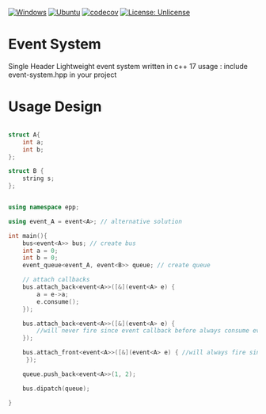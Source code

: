 [![Windows](https://github.com/FrancoisSestier/event-system/actions/workflows/windows.yml/badge.svg)](https://github.com/FrancoisSestier/event-system/actions/workflows/windows.yml) [![Ubuntu](https://github.com/FrancoisSestier/event-system/actions/workflows/ubuntu.yml/badge.svg)](https://github.com/FrancoisSestier/event-system/actions/workflows/ubuntu.yml) [![codecov](https://codecov.io/gh/FrancoisSestier/event-system/branch/master/graph/badge.svg?token=ZPDP1TAO3Z)](https://codecov.io/gh/FrancoisSestier/event-system) [![License: Unlicense](https://img.shields.io/badge/license-Unlicense-blue.svg)](http://unlicense.org/)
# Event System
Single Header Lightweight event system written in c++ 17
usage : include event-system.hpp in your project

# Usage Design
```c++

struct A{
    int a;
    int b;
};

struct B {
    string s;
};


using namespace epp;

using event_A = event<A>; // alternative solution 

int main(){
    bus<event<A>> bus; // create bus 
    int a = 0;
    int b = 0;
    event_queue<event_A, event<B>> queue; // create queue

    // attach callbacks
    bus.attach_back<event<A>>([&](event<A> e) {
        a = e->a;
        e.consume();
    }); 

    bus.attach_back<event<A>>([&](event<A> e) {
        //will never fire since event callback before always consume event<A> 
    });

    bus.attach_front<event<A>>([&](event<A> e) { //will always fire since it's before the event consuming callback 
     });

    queue.push_back<event<A>>(1, 2);

    bus.dipatch(queue);

}

```
